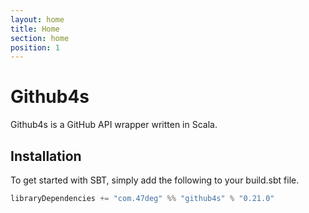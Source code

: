 ```yaml
---
layout: home
title: Home
section: home
position: 1
---
```


# Github4s

Github4s is a GitHub API wrapper written in Scala.

## Installation

To get started with SBT, simply add the following to your build.sbt file.



```scala mdoc:silent:fail
libraryDependencies += "com.47deg" %% "github4s" % "0.21.0"
```
